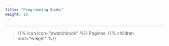 ```yaml
---
title: "Programming Books"
weight: 10
---
```


---
> {{% icon icon="swatchbook" %}} Paginas:
> {{% children sort="weight" %}}
